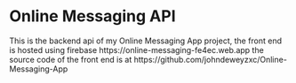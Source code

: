<h1>Online Messaging API</h1>
This is the backend api of my Online Messaging App project, the front end is hosted using firebase https://online-messaging-fe4ec.web.app the source code of the front end is at https://github.com/johndeweyzxc/Online-Messaging-App
